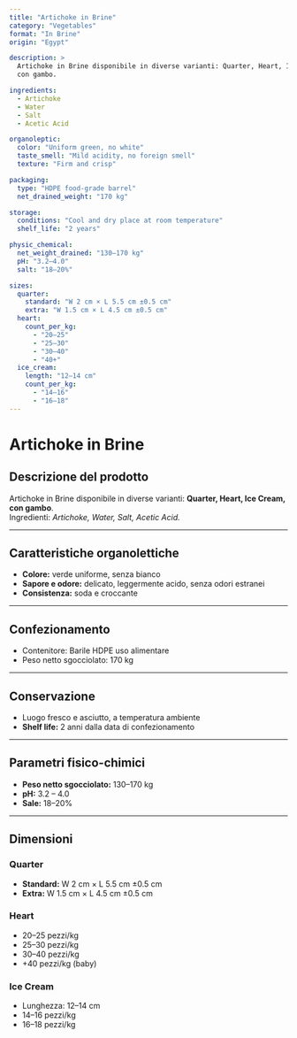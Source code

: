 ```yaml
---
title: "Artichoke in Brine"
category: "Vegetables"
format: "In Brine"
origin: "Egypt"

description: >
  Artichoke in Brine disponibile in diverse varianti: Quarter, Heart, Ice Cream,
  con gambo.  

ingredients:
  - Artichoke
  - Water
  - Salt
  - Acetic Acid

organoleptic:
  color: "Uniform green, no white"
  taste_smell: "Mild acidity, no foreign smell"
  texture: "Firm and crisp"

packaging:
  type: "HDPE food-grade barrel"
  net_drained_weight: "170 kg"

storage:
  conditions: "Cool and dry place at room temperature"
  shelf_life: "2 years"

physic_chemical:
  net_weight_drained: "130–170 kg"
  pH: "3.2–4.0"
  salt: "18–20%"

sizes:
  quarter:
    standard: "W 2 cm × L 5.5 cm ±0.5 cm"
    extra: "W 1.5 cm × L 4.5 cm ±0.5 cm"
  heart:
    count_per_kg: 
      - "20–25"
      - "25–30"
      - "30–40"
      - "40+"
  ice_cream:
    length: "12–14 cm"
    count_per_kg: 
      - "14–16"
      - "16–18"
---
```


# Artichoke in Brine

## Descrizione del prodotto
Artichoke in Brine disponibile in diverse varianti: **Quarter, Heart, Ice Cream, con gambo**.  
Ingredienti: *Artichoke, Water, Salt, Acetic Acid.*

---

## Caratteristiche organolettiche
- **Colore:** verde uniforme, senza bianco  
- **Sapore e odore:** delicato, leggermente acido, senza odori estranei  
- **Consistenza:** soda e croccante  

---

## Confezionamento
- Contenitore: Barile HDPE uso alimentare  
- Peso netto sgocciolato: 170 kg  

---

## Conservazione
- Luogo fresco e asciutto, a temperatura ambiente  
- **Shelf life:** 2 anni dalla data di confezionamento  

---

## Parametri fisico-chimici
- **Peso netto sgocciolato:** 130–170 kg  
- **pH:** 3.2 – 4.0  
- **Sale:** 18–20%  

---

## Dimensioni
### Quarter
- **Standard:** W 2 cm × L 5.5 cm ±0.5 cm  
- **Extra:** W 1.5 cm × L 4.5 cm ±0.5 cm  

### Heart
- 20–25 pezzi/kg  
- 25–30 pezzi/kg  
- 30–40 pezzi/kg  
- +40 pezzi/kg (baby)  

### Ice Cream
- Lunghezza: 12–14 cm  
- 14–16 pezzi/kg  
- 16–18 pezzi/kg  
